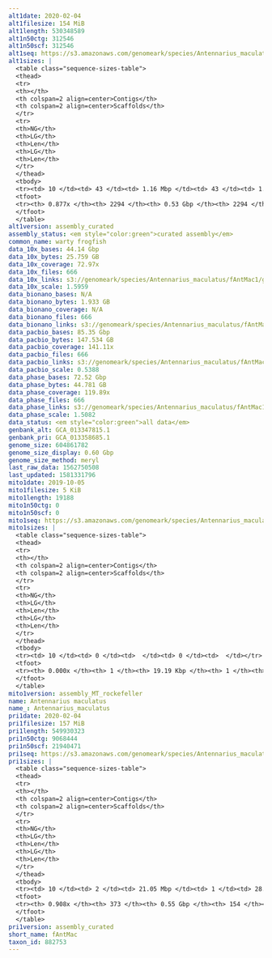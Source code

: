 ```yaml
---
alt1date: 2020-02-04
alt1filesize: 154 MiB
alt1length: 530348589
alt1n50ctg: 312546
alt1n50scf: 312546
alt1seq: https://s3.amazonaws.com/genomeark/species/Antennarius_maculatus/fAntMac1/assembly_curated/fAntMac1.alt.cur.20200204.fasta.gz
alt1sizes: |
  <table class="sequence-sizes-table">
  <thead>
  <tr>
  <th></th>
  <th colspan=2 align=center>Contigs</th>
  <th colspan=2 align=center>Scaffolds</th>
  </tr>
  <tr>
  <th>NG</th>
  <th>LG</th>
  <th>Len</th>
  <th>LG</th>
  <th>Len</th>
  </tr>
  </thead>
  <tbody>
  <tr><td> 10 </td><td> 43 </td><td> 1.16 Mbp </td><td> 43 </td><td> 1.16 Mbp </td></tr>  <tr><td> 20 </td><td> 102 </td><td> 0.89 Mbp </td><td> 102 </td><td> 0.89 Mbp </td></tr>  <tr><td> 30 </td><td> 188 </td><td> 0.58 Mbp </td><td> 188 </td><td> 0.58 Mbp </td></tr>  <tr><td> 40 </td><td> 312 </td><td> 425.25 Kbp </td><td> 312 </td><td> 425.25 Kbp </td></tr>  <tr style="background-color:#cccccc;"><td> 50 </td><td> 477 </td><td> 312.55 Kbp </td><td> 477 </td><td> 312.55 Kbp </td></tr>  <tr><td> 60 </td><td> 701 </td><td> 233.87 Kbp </td><td> 701 </td><td> 233.87 Kbp </td></tr>  <tr><td> 70 </td><td> 1007 </td><td> 167.14 Kbp </td><td> 1007 </td><td> 167.14 Kbp </td></tr>  <tr><td> 80 </td><td> 1463 </td><td> 104.03 Kbp </td><td> 1463 </td><td> 104.03 Kbp </td></tr>  <tr><td> 90 </td><td> 0 </td><td>  </td><td> 0 </td><td>  </td></tr>  <tr><td> 100 </td><td> 0 </td><td>  </td><td> 0 </td><td>  </td></tr>  </tbody>
  <tfoot>
  <tr><th> 0.877x </th><th> 2294 </th><th> 0.53 Gbp </th><th> 2294 </th><th> 0.53 Gbp </th></tr>
  </tfoot>
  </table>
alt1version: assembly_curated
assembly_status: <em style="color:green">curated assembly</em>
common_name: warty frogfish
data_10x_bases: 44.14 Gbp
data_10x_bytes: 25.759 GB
data_10x_coverage: 72.97x
data_10x_files: 666
data_10x_links: s3://genomeark/species/Antennarius_maculatus/fAntMac1/genomic_data/10x/<br>
data_10x_scale: 1.5959
data_bionano_bases: N/A
data_bionano_bytes: 1.933 GB
data_bionano_coverage: N/A
data_bionano_files: 666
data_bionano_links: s3://genomeark/species/Antennarius_maculatus/fAntMac1/genomic_data/bionano/<br>
data_pacbio_bases: 85.35 Gbp
data_pacbio_bytes: 147.534 GB
data_pacbio_coverage: 141.11x
data_pacbio_files: 666
data_pacbio_links: s3://genomeark/species/Antennarius_maculatus/fAntMac1/genomic_data/pacbio/<br>
data_pacbio_scale: 0.5388
data_phase_bases: 72.52 Gbp
data_phase_bytes: 44.781 GB
data_phase_coverage: 119.89x
data_phase_files: 666
data_phase_links: s3://genomeark/species/Antennarius_maculatus/fAntMac1/genomic_data/phase/<br>
data_phase_scale: 1.5082
data_status: <em style="color:green">all data</em>
genbank_alt: GCA_013347815.1
genbank_pri: GCA_013358685.1
genome_size: 604861782
genome_size_display: 0.60 Gbp
genome_size_method: meryl
last_raw_data: 1562750508
last_updated: 1581331796
mito1date: 2019-10-05
mito1filesize: 5 KiB
mito1length: 19188
mito1n50ctg: 0
mito1n50scf: 0
mito1seq: https://s3.amazonaws.com/genomeark/species/Antennarius_maculatus/fAntMac1/assembly_MT_rockefeller/fAntMac1.MT.20191005.fasta.gz
mito1sizes: |
  <table class="sequence-sizes-table">
  <thead>
  <tr>
  <th></th>
  <th colspan=2 align=center>Contigs</th>
  <th colspan=2 align=center>Scaffolds</th>
  </tr>
  <tr>
  <th>NG</th>
  <th>LG</th>
  <th>Len</th>
  <th>LG</th>
  <th>Len</th>
  </tr>
  </thead>
  <tbody>
  <tr><td> 10 </td><td> 0 </td><td>  </td><td> 0 </td><td>  </td></tr>  <tr><td> 20 </td><td> 0 </td><td>  </td><td> 0 </td><td>  </td></tr>  <tr><td> 30 </td><td> 0 </td><td>  </td><td> 0 </td><td>  </td></tr>  <tr><td> 40 </td><td> 0 </td><td>  </td><td> 0 </td><td>  </td></tr>  <tr style="background-color:#cccccc;"><td> 50 </td><td> 0 </td><td style="background-color:#ff8888;">  </td><td> 0 </td><td style="background-color:#ff8888;">  </td></tr>  <tr><td> 60 </td><td> 0 </td><td>  </td><td> 0 </td><td>  </td></tr>  <tr><td> 70 </td><td> 0 </td><td>  </td><td> 0 </td><td>  </td></tr>  <tr><td> 80 </td><td> 0 </td><td>  </td><td> 0 </td><td>  </td></tr>  <tr><td> 90 </td><td> 0 </td><td>  </td><td> 0 </td><td>  </td></tr>  <tr><td> 100 </td><td> 0 </td><td>  </td><td> 0 </td><td>  </td></tr>  </tbody>
  <tfoot>
  <tr><th> 0.000x </th><th> 1 </th><th> 19.19 Kbp </th><th> 1 </th><th> 19.19 Kbp </th></tr>
  </tfoot>
  </table>
mito1version: assembly_MT_rockefeller
name: Antennarius maculatus
name_: Antennarius_maculatus
pri1date: 2020-02-04
pri1filesize: 157 MiB
pri1length: 549930323
pri1n50ctg: 9068444
pri1n50scf: 21940471
pri1seq: https://s3.amazonaws.com/genomeark/species/Antennarius_maculatus/fAntMac1/assembly_curated/fAntMac1.pri.cur.20200204.fasta.gz
pri1sizes: |
  <table class="sequence-sizes-table">
  <thead>
  <tr>
  <th></th>
  <th colspan=2 align=center>Contigs</th>
  <th colspan=2 align=center>Scaffolds</th>
  </tr>
  <tr>
  <th>NG</th>
  <th>LG</th>
  <th>Len</th>
  <th>LG</th>
  <th>Len</th>
  </tr>
  </thead>
  <tbody>
  <tr><td> 10 </td><td> 2 </td><td> 21.05 Mbp </td><td> 1 </td><td> 28.82 Mbp </td></tr>  <tr><td> 20 </td><td> 5 </td><td> 18.16 Mbp </td><td> 4 </td><td> 26.55 Mbp </td></tr>  <tr><td> 30 </td><td> 9 </td><td> 14.48 Mbp </td><td> 6 </td><td> 25.71 Mbp </td></tr>  <tr><td> 40 </td><td> 13 </td><td> 13.43 Mbp </td><td> 8 </td><td> 24.91 Mbp </td></tr>  <tr style="background-color:#cccccc;"><td> 50 </td><td> 19 </td><td style="background-color:#88ff88;"> 9.07 Mbp </td><td> 11 </td><td style="background-color:#88ff88;"> 21.94 Mbp </td></tr>  <tr><td> 60 </td><td> 26 </td><td> 7.07 Mbp </td><td> 14 </td><td> 21.04 Mbp </td></tr>  <tr><td> 70 </td><td> 38 </td><td> 3.53 Mbp </td><td> 17 </td><td> 20.25 Mbp </td></tr>  <tr><td> 80 </td><td> 64 </td><td> 1.27 Mbp </td><td> 20 </td><td> 17.71 Mbp </td></tr>  <tr><td> 90 </td><td> 256 </td><td> 71.21 Kbp </td><td> 57 </td><td> 130.25 Kbp </td></tr>  <tr><td> 100 </td><td> 0 </td><td>  </td><td> 0 </td><td>  </td></tr>  </tbody>
  <tfoot>
  <tr><th> 0.908x </th><th> 373 </th><th> 0.55 Gbp </th><th> 154 </th><th> 0.55 Gbp </th></tr>
  </tfoot>
  </table>
pri1version: assembly_curated
short_name: fAntMac
taxon_id: 882753
---
```

